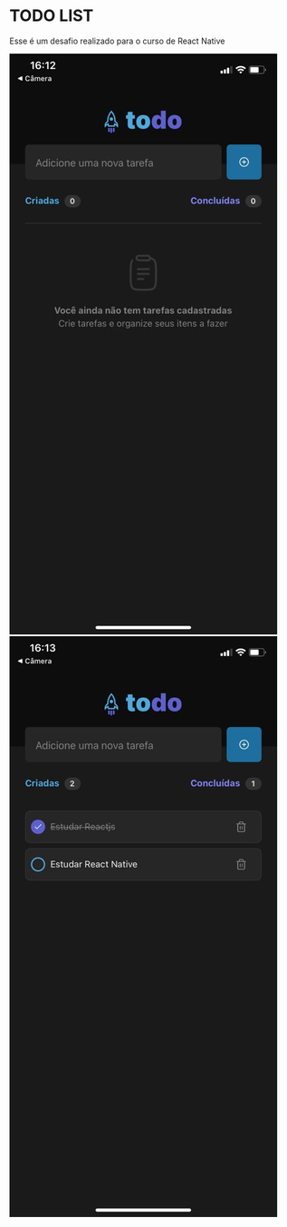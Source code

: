 # TODO LIST

<p>Esse é um desafio realizado para o curso de React Native </p>
<div>
<img src="./assets/app-tela-01.jpeg" />
<img src="./assets/app-tela-02.jpeg" />
</div>
